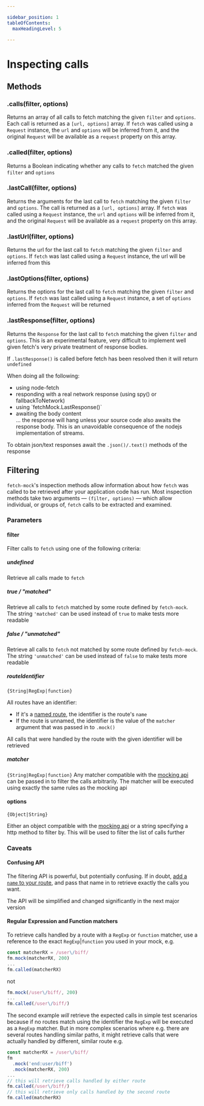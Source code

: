 ```yaml
---

sidebar_position: 1
tableOfContents:
  maxHeadingLevel: 5

---
```

# Inspecting calls

## Methods

### .calls(filter, options)

Returns an array of all calls to fetch matching the given `filter` and `options`. Each call is returned as a `[url, options]` array. If `fetch` was called using a `Request` instance, the `url` and `options` will be inferred from it, and the original `Request` will be available as a `request` property on this array.

### .called(filter, options)

Returns a Boolean indicating whether any calls to `fetch` matched the given `filter` and `options`

### .lastCall(filter, options)

Returns the arguments for the last call to `fetch` matching the given `filter` and `options`. The call is returned as a `[url, options]` array. If `fetch` was called using a `Request` instance, the `url` and `options` will be inferred from it, and the original `Request` will be available as a `request` property on this array.

### .lastUrl(filter, options)

Returns the url for the last call to `fetch` matching the given `filter` and `options`. If `fetch` was last called using a `Request` instance, the url will be inferred from this

### .lastOptions(filter, options)

Returns the options for the last call to `fetch` matching the given `filter` and `options`. If `fetch` was last called using a `Request` instance, a set of `options` inferred from the `Request` will be returned

### .lastResponse(filter, options)

Returns the `Response` for the last call to `fetch` matching the given `filter` and `options`. This is an experimental feature, very difficult to implement well given fetch's very private treatment of response bodies.

If `.lastResponse()` is called before fetch has been resolved then it will return `undefined`

When doing all the following:

- using node-fetch
- responding with a real network response (using spy() or fallbackToNetwork)
- using \`fetchMock.LastResponse()\`
- awaiting the body content  
  ... the response will hang unless your source code also awaits the response body.
  This is an unavoidable consequence of the nodejs implementation of streams.

To obtain json/text responses await the `.json()/.text()` methods of the response

## Filtering

`fetch-mock`'s inspection methods allow information about how `fetch` was called to be retrieved after your application code has run. Most inspection methods take two arguments — `(filter, options)` — which allow individual, or groups of, `fetch` calls to be extracted and examined.

### Parameters

#### filter

Filter calls to `fetch` using one of the following criteria:

##### undefined

Retrieve all calls made to `fetch`

##### true / "matched"

Retrieve all calls to `fetch` matched by some route defined by `fetch-mock`. The string `'matched'` can be used instead of `true` to make tests more readable

##### false / "unmatched"

Retrieve all calls to `fetch` not matched by some route defined by `fetch-mock`. The string `'unmatched'` can be used instead of `false` to make tests more readable

##### routeIdentifier

`{String|RegExp|function}`

All routes have an identifier:

- If it's a [named route](#api-mockingmock_options), the identifier is the route's `name`
- If the route is unnamed, the identifier is the value of the `matcher` argument that was passed in to `.mock()`

All calls that were handled by the route with the given identifier will be retrieved

##### matcher

`{String|RegExp|function}`
Any matcher compatible with the [mocking api](#api-mockingmock_matcher) can be passed in to filter the calls arbitrarily. The matcher will be executed using exactly the same rules as the mocking api

#### options

`{Object|String}`

Either an object compatible with the [mocking api](#api-mockingmock_options) or a string specifying a http method to filter by. This will be used to filter the list of calls further

### Caveats

#### Confusing API

The filtering API is powerful, but potentially confusing. If in doubt, [add a `name` to your route](#api-mockingmock_options), and pass that name in to retrieve exactly the calls you want.

The API will be simplified and changed significantly in the next major version

#### Regular Expression and Function matchers

To retrieve calls handled by a route with a `RegExp` or `function` matcher, use a reference to the exact `RegExp`|`function` you used in your mock, e.g.

```javascript
const matcherRX = /user\/biff/
fm.mock(matcherRX, 200)
...
fm.called(matcherRX)
```

not

```javascript
fm.mock(/user\/biff/, 200)
...
fm.called(/user\/biff/)
```

The second example _will_ retrieve the expected calls in simple test scenarios because if no routes match using the identifier the `RegExp` will be executed as a `RegExp` matcher. But in more complex scenarios where e.g. there are several routes handling similar paths, it might retrieve calls that were actually handled by different, similar route e.g.

```javascript
const matcherRX = /user\/biff/
fm
  .mock('end:user/biff')
  .mock(matcherRX, 200)
...
// this will retrieve calls handled by either route
fm.called(/user\/biff/)
// this will retrieve only calls handled by the second route
fm.called(matcherRX)
```

